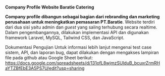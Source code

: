 **Company Profile Website Baratie Catering**


**Company profile dibangun sebagai bagian dari rebranding dan marketing perusahaan untuk meningkatkan pemasaran PT.Baratie**. Website terdiri dari dua sisi yaitu admin dan _guest_  yang saling terhubung secara realtime. Dalam pengembangannya, dilakukan implementasi API dan digunakan framework Laravel, MySQL, Tailwind CSS, dan JavaScript.

Dokumentasi Pengujian
Untuk informasi lebih lanjut mengenai test case sistem, API, dan laporan bug, dapat dilakukan dengan mengakses lampiran file pada github atau Google Sheet berikut:
https://docs.google.com/spreadsheets/d/131ofL8wjmzSUIduB_bcuxrZrmRHaYTZBfEbE3A5PS7U/edit?usp=sharing
